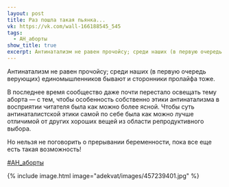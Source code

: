 ```yaml
---
layout: post
title: Раз пошла такая пьянка...
vk: https://vk.com/wall-166188545_545
tags:
  - АН_аборты
show_title: true
excerpt: Антинатализм не равен прочойсу; среди наших (в первую очередь верующих) единомышленников бывают и сторонники пролайфа тоже. В последнее время сообщество даже ...
---
```

Антинатализм не равен прочойсу; среди наших (в первую очередь верующих) единомышленников бывают и сторонники пролайфа тоже. 

В последнее время сообщество даже почти перестало освещать тему аборта — с тем, чтобы особенность собственно этики антинатализма в восприятии читателя была как можно более ясной. Чтобы суть антинаталистской этики самой по себе была как можно лучше отличимой от других хороших вещей из области репродуктивного выбора. 

Но нельзя не поговорить о прерывании беременности, пока все еще есть такая возможность!

[#АН_аборты](poisk.html#АН_аборты)

{% include image.html image="adekvat/images/457239401.jpg" %}